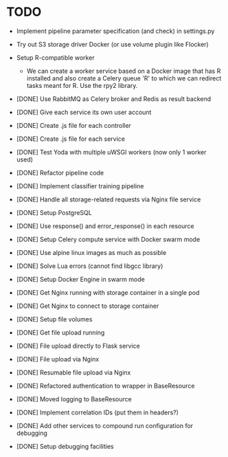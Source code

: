 # TODO
    
 - Implement pipeline parameter specification (and check) in settings.py
 
 - Try out S3 storage driver Docker (or use volume plugin like Flocker)
 
 - Setup R-compatible worker
 
     - We can create a worker service based on a Docker image that has R
       installed and also create a Celery queue 'R' to which we can redirect
       tasks meant for R. Use the rpy2 library.
        
 - [DONE] Use RabbitMQ as Celery broker and Redis as result backend
 - [DONE] Give each service its own user account
 - [DONE] Create .js file for each controller
 - [DONE] Create .js file for each service
 - [DONE] Test Yoda with multiple uWSGI workers (now only 1 worker used)
 - [DONE] Refactor pipeline code
 - [DONE] Implement classifier training pipeline
 - [DONE] Handle all storage-related requests via Nginx file service
 - [DONE] Setup PostgreSQL
 - [DONE] Use response() and error_response() in each resource
 - [DONE] Setup Celery compute service with Docker swarm mode
 - [DONE] Use alpine linux images as much as possible
 - [DONE] Solve Lua errors (cannot find libgcc library)
 - [DONE] Setup Docker Engine in swarm mode   
 - [DONE] Get Nginx running with storage container in a single pod
 - [DONE] Get Nginx to connect to storage container
 - [DONE] Setup file volumes
 - [DONE] Get file upload running
 - [DONE] File upload directly to Flask service
 - [DONE] File upload via Nginx
 - [DONE] Resumable file upload via Nginx
 - [DONE] Refactored authentication to wrapper in BaseResource
 - [DONE] Moved logging to BaseResource
 - [DONE] Implement correlation IDs (put them in headers?)
 - [DONE] Add other services to compound run configuration for debugging
 - [DONE] Setup debugging facilities
